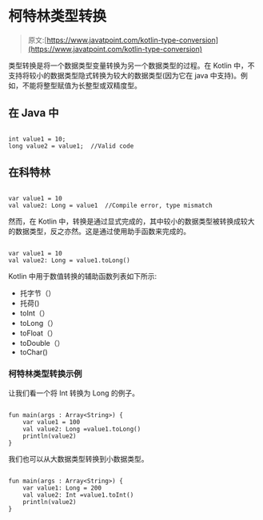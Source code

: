 # 柯特林类型转换

> 原文:[https://www.javatpoint.com/kotlin-type-conversion](https://www.javatpoint.com/kotlin-type-conversion)

类型转换是将一个数据类型变量转换为另一个数据类型的过程。在 Kotlin 中，不支持将较小的数据类型隐式转换为较大的数据类型(因为它在 java 中支持)。例如，不能将整型赋值为长整型或双精度型。

## 在 Java 中

```

int value1 = 10;
long value2 = value1;  //Valid code 

```

## 在科特林

```

var value1 = 10
val value2: Long = value1  //Compile error, type mismatch

```

然而，在 Kotlin 中，转换是通过显式完成的，其中较小的数据类型被转换成较大的数据类型，反之亦然。这是通过使用助手函数来完成的。

```

var value1 = 10
val value2: Long = value1.toLong()

```

Kotlin 中用于数值转换的辅助函数列表如下所示:

*   托字节（）
*   托荷()
*   toInt（）
*   toLong（）
*   toFloat（）
*   toDouble（）
*   toChar()

### 柯特林类型转换示例

让我们看一个将 Int 转换为 Long 的例子。

```

fun main(args : Array<String>) {
    var value1 = 100
    val value2: Long =value1.toLong()
    println(value2)
}

```

我们也可以从大数据类型转换到小数据类型。

```

fun main(args : Array<String>) {
    var value1: Long = 200
    val value2: Int =value1.toInt()
    println(value2)
}

```